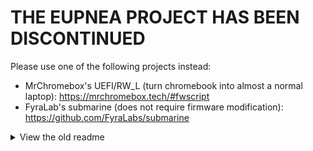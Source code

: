 # THE EUPNEA PROJECT HAS BEEN DISCONTINUED

Please use one of the following projects instead:
* MrChromebox's UEFI/RW_L (turn chromebook into almost a normal laptop): https://mrchromebox.tech/#fwscript
* FyraLab's submarine (does not require firmware modification): https://github.com/FyraLabs/submarine

<details>
<summary>View the old readme</summary>

# depthcharge-guide
Guide for booting Linux on x86_64 Chromebooks without modifying firmware.

# [START HERE](https://github.com/eupnea-linux-backup/depthcharge-guide/wiki/Home)

# Contributors:
* [Gentoo wiki](https://wiki.gentoo.org/wiki/Creating_bootable_media_for_depthcharge_based_devices) (Original guide)
* [MilkyDeveloper](https://github.com/MilkyDeveloper) (Source code for this guide)
* [Apacelus](https://github.com/Apacelus) (Main author)
* [Emprario](https://github.com/Emprario)
* [dragon.comp](https://github.com/enter-dragon) (see [issue#1](https://github.com/eupnea-linux-backup/depthcharge-guide/issues/1))
